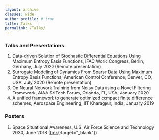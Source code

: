 ```yaml
---
layout: archive
classes: wide
author_profile: # true
title: Talks
permalink: /Talks/
---
```

### Talks and Presentations
1. Data-driven Solution of Stochastic Differential Equations Using Maximum Entropy Basis Functions, IFAC World Congress, Berlin, Germany, July 2020 (Remote presentation)
1. Surrogate Modeling of Dynamics From Sparse Data Using Maximum Entropy Basis Functions, American Control Conference, Denver, CO, USA, July 2020 (Remote presentation)
1. On Neural Network Training from Noisy Data using a Novel Filtering Framework, AIAA SciTech Forum, Orlando, FL, USA, January 2020
1. A unified framework to generate optimized compact finite difference schemes,  Aerospace Engineering, IIT Kharagpur, India, January 2019

### Posters
1. Space Situational Awareness, U.S. Air Force Science and Technology 2030, June 2018 ([Link](https://www.researchgate.net/publication/330305360_Space_Situational_Awareness_Students_Niladri_Das_Vedang_Deshpande_Orbit_Propagation){:target="_blank"})
